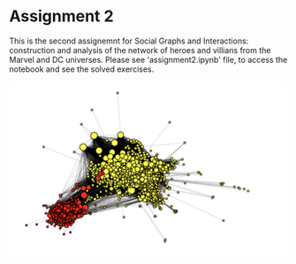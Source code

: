 # Assignment 2

This is the second assignemnt for Social Graphs and Interactions: construction and analysis of the network of heroes and villians from the Marvel and DC universes. Please see 'assignment2.ipynb' file, to access the notebook and see the solved exercises.


![Alt text](readme_img.png?raw=true "Title")
